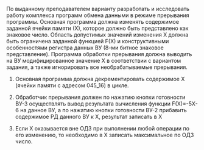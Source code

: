 По выданному преподавателем варианту разработать и исследовать работу комплекса программ обмена данными в режиме прерывания программы. Основная программа должна изменять содержимое заданной ячейки памяти (Х), которое должно быть представлено как знаковое число. Область допустимых значений изменения Х должна быть ограничена заданной функцией F(X) и конструктивными особенностями регистра данных ВУ (8-ми битное знаковое представление). Программа обработки прерывания должна выводить на ВУ модифицированное значение Х в соответствии с вариантом задания, а также игнорировать все необрабатываемые прерывания.

1. Основная программа должна декрементировать содержимое X (ячейки памяти с адресом 045_16) в цикле.

2. Обработчик прерывания должен по нажатию кнопки готовности ВУ-3 осуществлять вывод результата вычисления функции F(X)=-5X-6 на данное ВУ, a по нажатию кнопки готовности ВУ-2 прибавить содержимое РД данного ВУ к Х, результат записать в X

3. Если Х оказывается вне ОДЗ при выполнении любой операции по его изменению, то необходимо в Х записать максимальное по ОДЗ число.
